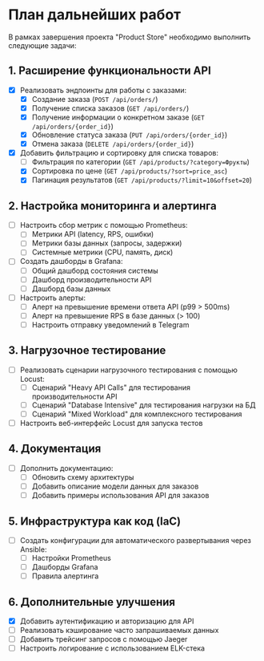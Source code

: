 # План дальнейших работ

В рамках завершения проекта "Product Store" необходимо выполнить следующие задачи:

## 1. Расширение функциональности API

- [x] Реализовать эндпоинты для работы с заказами:
  - [x] Создание заказа (`POST /api/orders/`)
  - [x] Получение списка заказов (`GET /api/orders/`)
  - [x] Получение информации о конкретном заказе (`GET /api/orders/{order_id}`)
  - [x] Обновление статуса заказа (`PUT /api/orders/{order_id}`)
  - [x] Отмена заказа (`DELETE /api/orders/{order_id}`)

- [x] Добавить фильтрацию и сортировку для списка товаров:
  - [ ] Фильтрация по категории (`GET /api/products/?category=Фрукты`)
  - [x] Сортировка по цене (`GET /api/products/?sort=price_asc`)
  - [x] Пагинация результатов (`GET /api/products/?limit=10&offset=20`)

## 2. Настройка мониторинга и алертинга

- [ ] Настроить сбор метрик с помощью Prometheus:
  - [ ] Метрики API (latency, RPS, ошибки)
  - [ ] Метрики базы данных (запросы, задержки)
  - [ ] Системные метрики (CPU, память, диск)

- [ ] Создать дашборды в Grafana:
  - [ ] Общий дашборд состояния системы
  - [ ] Дашборд производительности API
  - [ ] Дашборд базы данных

- [ ] Настроить алерты:
  - [ ] Алерт на превышение времени ответа API (p99 > 500ms)
  - [ ] Алерт на превышение RPS в базе данных (> 100)
  - [ ] Настроить отправку уведомлений в Telegram

## 3. Нагрузочное тестирование

- [ ] Реализовать сценарии нагрузочного тестирования с помощью Locust:
  - [ ] Сценарий "Heavy API Calls" для тестирования производительности API
  - [ ] Сценарий "Database Intensive" для тестирования нагрузки на БД
  - [ ] Сценарий "Mixed Workload" для комплексного тестирования

- [ ] Настроить веб-интерфейс Locust для запуска тестов

## 4. Документация

- [ ] Дополнить документацию:
  - [ ] Обновить схему архитектуры
  - [ ] Добавить описание модели данных для заказов
  - [ ] Добавить примеры использования API для заказов

## 5. Инфраструктура как код (IaC)

- [ ] Создать конфигурации для автоматического развертывания через Ansible:
  - [ ] Настройки Prometheus
  - [ ] Дашборды Grafana
  - [ ] Правила алертинга

## 6. Дополнительные улучшения

- [x] Добавить аутентификацию и авторизацию для API
- [ ] Реализовать кэширование часто запрашиваемых данных
- [ ] Добавить трейсинг запросов с помощью Jaeger
- [ ] Настроить логирование с использованием ELK-стека 
